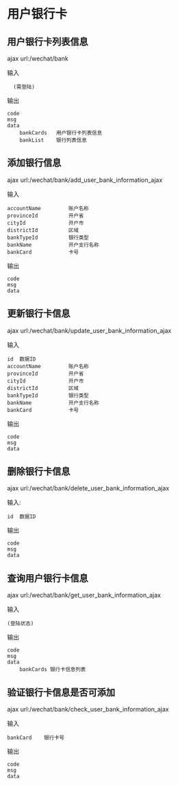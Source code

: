 # 用户银行卡
 
## 用户银行卡列表信息
ajax url:/wechat/bank

输入
```
  (需登陆)
```
输出
```
code
msg
data
    bankCards   用户银行卡列表信息
    bankList    银行列表信息
```  
    
    

## 添加银行信息
ajax url:/wechat/bank/add_user_bank_information_ajax

输入
```
accountName         账户名称
provinceId          开户省
cityId              开户市
districtId          区域
bankTypeId          银行类型
bankName            开户支行名称
bankCard            卡号
```
输出
```
code
msg
data
```

## 更新银行卡信息
ajax url:/wechat/bank/update_user_bank_information_ajax

输入
```
id  数据ID
accountName         账户名称
provinceId          开户省
cityId              开户市
districtId          区域
bankTypeId          银行类型
bankName            开户支行名称
bankCard            卡号
```
输出
```
code
msg
data
```
## 删除银行卡信息
ajax url:/wechat/bank/delete_user_bank_information_ajax


输入:
```
id  数据ID

```
输出
```
code
msg
data
```

## 查询用户银行卡信息
ajax url:/wechat/bank/get_user_bank_information_ajax


输入
```
(登陆状态)

```
输出
```
code
msg
data
    bankCards 银行卡信息列表
```

## 验证银行卡信息是否可添加
ajax url:/wechat/bank/check_user_bank_information_ajax


输入
```
bankCard    银行卡号

```
输出
```
code
msg
data
```
    